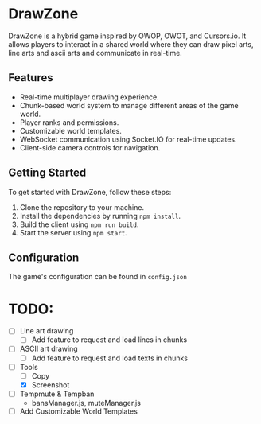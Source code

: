 # DrawZone

DrawZone is a hybrid game inspired by OWOP, OWOT, and Cursors.io. It allows players to interact in a shared world where they can draw pixel arts, line arts and ascii arts and communicate in real-time.

## Features

- Real-time multiplayer drawing experience.
- Chunk-based world system to manage different areas of the game world.
- Player ranks and permissions.
- Customizable world templates.
- WebSocket communication using Socket.IO for real-time updates.
- Client-side camera controls for navigation.

## Getting Started

To get started with DrawZone, follow these steps:

1. Clone the repository to your machine.
2. Install the dependencies by running `npm install`.
3. Build the client using `npm run build`.
4. Start the server using `npm start`.

## Configuration

The game's configuration can be found in `config.json`

# TODO:
- [ ] Line art drawing
  - [ ] Add feature to request and load lines in chunks
- [ ] ASCII art drawing
  - [ ] Add feature to request and load texts in chunks
- [ ] Tools
  - [ ] Copy
  - [x] Screenshot
- [ ] Tempmute & Tempban
  - bansManager.js, muteManager.js
- [ ] Add Customizable World Templates